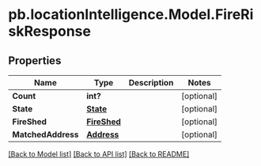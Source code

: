 # pb.locationIntelligence.Model.FireRiskResponse
## Properties

Name | Type | Description | Notes
------------ | ------------- | ------------- | -------------
**Count** | **int?** |  | [optional] 
**State** | [**State**](State.md) |  | [optional] 
**FireShed** | [**FireShed**](FireShed.md) |  | [optional] 
**MatchedAddress** | [**Address**](Address.md) |  | [optional] 

[[Back to Model list]](../README.md#documentation-for-models) [[Back to API list]](../README.md#documentation-for-api-endpoints) [[Back to README]](../README.md)

